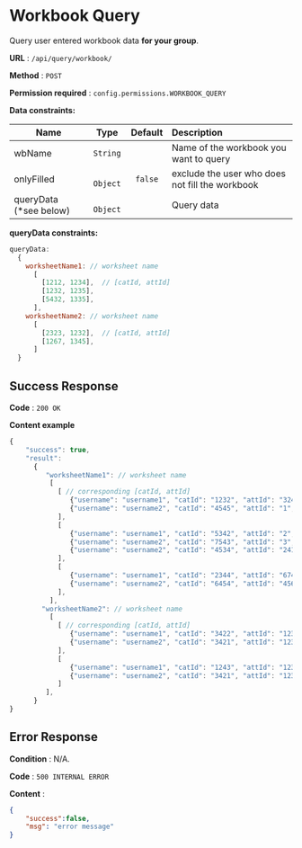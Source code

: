 # Workbook Query

Query user entered workbook data **for your group**.

**URL** : `/api/query/workbook/`

**Method** : `POST`

**Permission required** : ```config.permissions.WORKBOOK_QUERY```

**Data constraints:**

| Name        |Type           | Default  | Description |
| ----------- |:-------------:| :--------: | :---------- |
| wbName | `String`       |     | Name of the workbook you want to query |
| onlyFilled | ` Object`   |   `false`  | exclude the user who does not fill the workbook  |
| queryData (*see below) | ` Object`   |     | Query data |

**queryData constraints:**

```javascript
queryData:
  {
    worksheetName1: // worksheet name
      [
        [1212, 1234],  // [catId, attId]
        [1232, 1235],
        [5432, 1335],
      ],
    worksheetName2: // worksheet name
      [
        [2323, 1232],  // [catId, attId]
        [1267, 1345],
      ]
  }
```
			

## Success Response

**Code** : `200 OK`

**Content example**

```javascript
{
    "success": true,
    "result": 
      {
         "worksheetName1": // worksheet name
          [
            [ // corresponding [catId, attId]
               {"username": "username1", "catId": "1232", "attId": "3242", "data": "some data"},
               {"username": "username2", "catId": "4545", "attId": "1", "data": "some data"},
            ],
            [
               {"username": "username1", "catId": "5342", "attId": "2", "data": "some data"},
               {"username": "username2", "catId": "7543", "attId": "3", "data": "some data"},
               {"username": "username2", "catId": "4534", "attId": "2412", "data": "some data"},
            ],
            [ 
               {"username": "username1", "catId": "2344", "attId": "6745", "data": "some data"},
               {"username": "username2", "catId": "6454", "attId": "4562", "data": "some data"},
            ],
          ],
        "worksheetName2": // worksheet name
          [
            [ // corresponding [catId, attId]
               {"username": "username1", "catId": "3422", "attId": "1231", "data": "some data"},
               {"username": "username2", "catId": "3421", "attId": "1231", "data": "some data"},
            ],
            [
               {"username": "username1", "catId": "1243", "attId": "1231", "data": "some data"},
               {"username": "username2", "catId": "3421", "attId": "1231", "data": "some data"},
            ]
         ],
      }
}
```

## Error Response

**Condition** : N/A.

**Code** : `500 INTERNAL ERROR`

**Content** :

```json
{
    "success":false,
    "msg": "error message"
}
```
